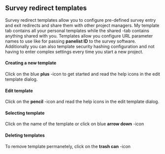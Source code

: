 ## Survey redirect templates
Survey redirect templates allow you to configure pre-defined survey entry and exit redirects and share them with other project managers. My template tab contains all your personal templates while the shared -tab contains anything shared with you. Templates allow you configure URL parameter names to use like for passing **panelist ID** to the survey software. Additionally you can also template security hashing configuration and not having to enter complex settings every time you start a new project.

#### Creating a new template
Click on the blue **plus** -icon to get started and read the help icons in the edit template dialog.

#### Edit template
Click on the **pencil** -icon and read the help icons in the edit template dialog.

#### Selecting template
Click on the name of the template or click on blue **arrow down** -icon

#### Deleting templates
To remove template permanetely, click on the **trash can** -icon

